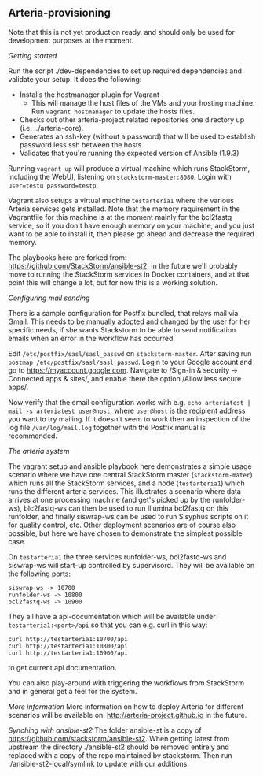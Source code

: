 Arteria-provisioning
--------------------

Note that this is not yet production ready, and should only be used for development purposes at the moment.

*Getting started*

Run the script ./dev-dependencies to set up required dependencies and validate your setup. It does the following:
* Installs the hostmanager plugin for Vagrant
  * This will manage the host files of the VMs and your hosting machine. Run `vagrant hostmanager` to update the hosts files.
* Checks out other arteria-project related repositories one directory up (i.e: ../arteria-core).
* Generates an ssh-key (without a password) that will be used to establish password less ssh between the hosts.
* Validates that you're running the expected version of Ansible (1.9.3)

Running `vagrant up` will produce a virtual machine which runs StackStorm, including the WebUI, listening on `stackstorm-master:8080`. Login with `user=testu password=testp`.  

Vagrant also setups a virtual machine `testarteria1` where the various Arteria services gets installed. Note that the memory requirement in the Vagrantfile for this machine is at the moment mainly for the bcl2fastq service, so if you don't have enough memory on your machine, and you just want to be able to install it, then please go ahead and decrease the required memory. 

The playbooks here are forked from: https://github.com/StackStorm/ansible-st2. In the future we'll probably move to 
running the StackStorm services in Docker containers, and at that point this will change a lot, but for now this is 
a working solution.

*Configuring mail sending*

There is a sample configuration for Postfix bundled, that relays mail via Gmail. This needs to be manually adopted and changed by the user for her specific needs, if she wants Stackstorm to be able to send notification emails when an error in the workflow has occurred.

Edit `/etc/postfix/sasl/sasl_passwd` on `stackstorm-master`. After saving run `postmap /etc/postfix/sasl/sasl_passwd`. Login to your Google account and go to https://myaccount.google.com. Navigate to /Sign-in & security -> Connected apps & sites/, and enable there the option /Allow less secure apps/.  

Now verify that the email configuration works with e.g. `echo arteriatest | mail -s arteriatest user@host`, where `user@host` is the recipient address you want to try mailing. If it doesn't seem to work then an inspection of the log file `/var/log/mail.log` together with the Postfix manual is recommended. 

*The arteria system*

The vagrant setup and ansible playbook here demonstrates a simple usage scenario where we have one central StackStorm
master (`stackstorm-mater`) which runs all the StackStorm services, and a node (`testarteria1`) which runs the different
 arteria services. This illustrates a scenario where data arrives at one processing machine (and get's picked up by the
 runfolder-ws), blc2fastq-ws can then be used to run Illumina bcl2fastq on this runfolder, and finally siswrap-ws can 
  be used to run Sisyphus scripts on it for quality control, etc. Other deployment scenarios are of course also possible,
  but here we have chosen to demonstrate the simplest possible case.

On `testarteria1` the three services runfolder-ws, bcl2fastq-ws and siswrap-ws will start-up controlled by supervisord.
They will be available on the following ports:

    siswrap-ws -> 10700
    runfolder-ws -> 10800
    bcl2fastq-ws -> 10900

They all have a api-documentation which will be available under `testarteria1:<port>/api` so that you can e.g. curl
in this way:

    curl http://testarteria1:10700/api
    curl http://testarteria1:10800/api
    curl http://testarteria1:10900/api
    
to get current api documentation.

You can also play-around with triggering the workflows from StackStorm and in general get a feel for the system.

*More information*
More information on how to deploy Arteria for different scenarios will be available on: http://arteria-project.github.io
in the future.

*Synching with ansible-st2*
The folder ansible-st is a copy of https://github.com/stackstorm/ansible-st2. When getting latest from upstream
the directory ./ansible-st2 should be removed entirely and replaced with a copy of the repo maintained by stackstorm.
Then run ./ansible-st2-local/symlink to update with our additions.

